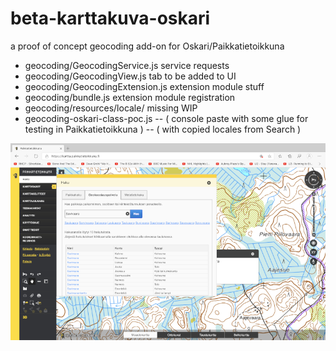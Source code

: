 # beta-karttakuva-oskari

a proof of concept geocoding add-on for Oskari/Paikkatietoikkuna
- geocoding/GeocodingService.js service requests
- geocoding/GeocodingView.js tab to be added to UI
- geocoding/GeocodingExtension.js extension module stuff
- geocoding/bundle.js extension module registration
- geocoding/resources/locale/ missing WIP
- geocoding-oskari-class-poc.js
-- ( console paste with some glue for testing in Paikkatietoikkuna )
-- ( with copied locales from Search )

![Beta Karttakuva geocoding screenshot](pic-geocoding.png)

